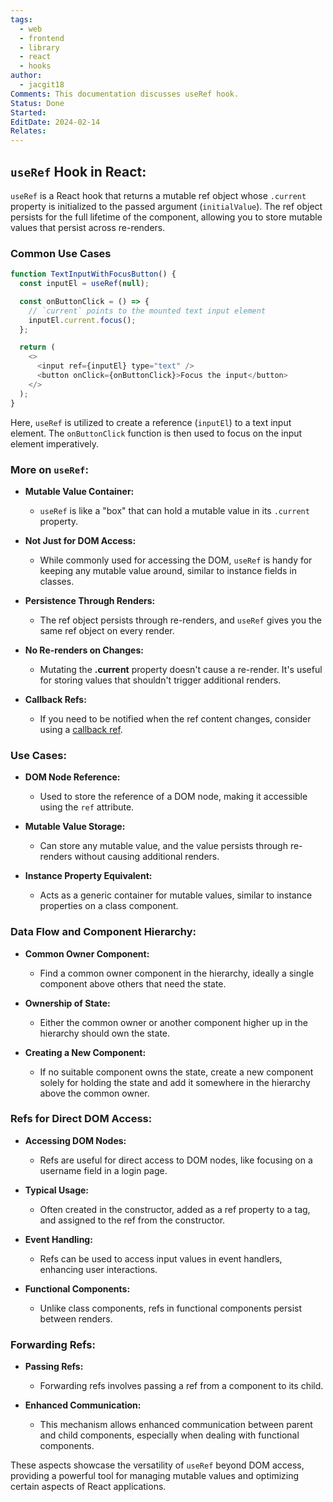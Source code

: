 ```yaml
---
tags:
  - web
  - frontend
  - library
  - react
  - hooks
author:
  - jacgit18
Comments: This documentation discusses useRef hook.
Status: Done
Started: 
EditDate: 2024-02-14
Relates:
---
```

## `useRef` Hook in React:

`useRef` is a React hook that returns a mutable ref object whose `.current` property is initialized to the passed argument (`initialValue`). The ref object persists for the full lifetime of the component, allowing you to store mutable values that persist across re-renders.

### Common Use Cases

```javascript
function TextInputWithFocusButton() {
  const inputEl = useRef(null);

  const onButtonClick = () => {
    // `current` points to the mounted text input element
    inputEl.current.focus();
  };

  return (
    <>
      <input ref={inputEl} type="text" />
      <button onClick={onButtonClick}>Focus the input</button>
    </>
  );
}
```

Here, `useRef` is utilized to create a reference (`inputEl`) to a text input element. The `onButtonClick` function is then used to focus on the input element imperatively.

### More on `useRef`:

- **Mutable Value Container:**
  - `useRef` is like a "box" that can hold a mutable value in its `.current` property.

- **Not Just for DOM Access:**
  - While commonly used for accessing the DOM, `useRef` is handy for keeping any mutable value around, similar to instance fields in classes.

- **Persistence Through Renders:**
  - The ref object persists through re-renders, and `useRef` gives you the same ref object on every render.

- **No Re-renders on Changes:**
  - Mutating the **.current** property doesn't cause a re-render. It's useful for storing values that shouldn't trigger additional renders.

- **Callback Refs:**
  - If you need to be notified when the ref content changes, consider using a [callback ref](https://reactjs.org/docs/hooks-faq.html#how-can-i-measure-a-dom-node).

### Use Cases:

- **DOM Node Reference:**
  - Used to store the reference of a DOM node, making it accessible using the `ref` attribute.

- **Mutable Value Storage:**
  - Can store any mutable value, and the value persists through re-renders without causing additional renders.

- **Instance Property Equivalent:**
  - Acts as a generic container for mutable values, similar to instance properties on a class component.

### Data Flow and Component Hierarchy:

- **Common Owner Component:**
  - Find a common owner component in the hierarchy, ideally a single component above others that need the state.

- **Ownership of State:**
  - Either the common owner or another component higher up in the hierarchy should own the state.

- **Creating a New Component:**
  - If no suitable component owns the state, create a new component solely for holding the state and add it somewhere in the hierarchy above the common owner.

### Refs for Direct DOM Access:

- **Accessing DOM Nodes:**
  - Refs are useful for direct access to DOM nodes, like focusing on a username field in a login page.

- **Typical Usage:**
  - Often created in the constructor, added as a ref property to a tag, and assigned to the ref from the constructor.

- **Event Handling:**
  - Refs can be used to access input values in event handlers, enhancing user interactions.

- **Functional Components:**
  - Unlike class components, refs in functional components persist between renders.

### Forwarding Refs:

- **Passing Refs:**
  - Forwarding refs involves passing a ref from a component to its child.

- **Enhanced Communication:**
  - This mechanism allows enhanced communication between parent and child components, especially when dealing with functional components.

These aspects showcase the versatility of `useRef` beyond DOM access, providing a powerful tool for managing mutable values and optimizing certain aspects of React applications.